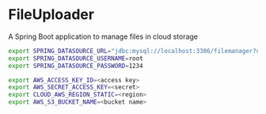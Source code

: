 # FileUploader
A Spring Boot application to manage files in cloud storage

```bash
export SPRING_DATASOURCE_URL="jdbc:mysql://localhost:3306/filemanager?useSSL=false&&createDatabaseIfNotExist=true"
export SPRING_DATASOURCE_USERNAME=root
export SPRING_DATASOURCE_PASSWORD=1234
```

```bash
export AWS_ACCESS_KEY_ID=<access key>
export AWS_SECRET_ACCESS_KEY=<secret>
export CLOUD_AWS_REGION_STATIC=<region>
export AWS_S3_BUCKET_NAME=<bucket name>
```

